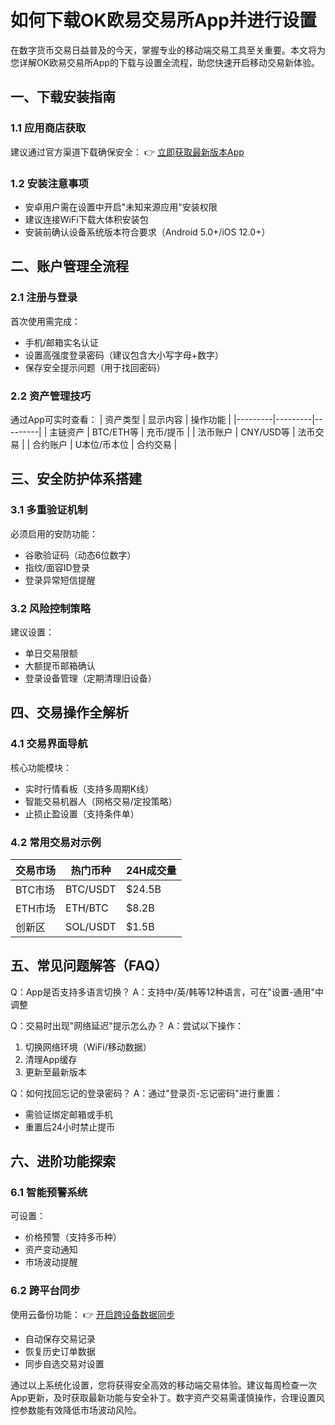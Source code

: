 # 如何下载OK欧易交易所App并进行设置

在数字货币交易日益普及的今天，掌握专业的移动端交易工具至关重要。本文将为您详解OK欧易交易所App的下载与设置全流程，助您快速开启移动交易新体验。

## 一、下载安装指南

### 1.1 应用商店获取
建议通过官方渠道下载确保安全：
👉 [立即获取最新版本App](https://bit.ly/okx_welcome)

### 1.2 安装注意事项
- 安卓用户需在设置中开启"未知来源应用"安装权限
- 建议连接WiFi下载大体积安装包
- 安装前确认设备系统版本符合要求（Android 5.0+/iOS 12.0+）

## 二、账户管理全流程

### 2.1 注册与登录
首次使用需完成：
- 手机/邮箱实名认证
- 设置高强度登录密码（建议包含大小写字母+数字）
- 保存安全提示问题（用于找回密码）

### 2.2 资产管理技巧
通过App可实时查看：
| 资产类型 | 显示内容 | 操作功能 |
|---------|---------|---------|
| 主链资产 | BTC/ETH等 | 充币/提币 |
| 法币账户 | CNY/USD等 | 法币交易 |
| 合约账户 | U本位/币本位 | 合约交易 |

## 三、安全防护体系搭建

### 3.1 多重验证机制
必须启用的安防功能：
- 谷歌验证码（动态6位数字）
- 指纹/面容ID登录
- 登录异常短信提醒

### 3.2 风险控制策略
建议设置：
- 单日交易限额
- 大额提币邮箱确认
- 登录设备管理（定期清理旧设备）

## 四、交易操作全解析

### 4.1 交易界面导航
核心功能模块：
- 实时行情看板（支持多周期K线）
- 智能交易机器人（网格交易/定投策略）
- 止损止盈设置（支持条件单）

### 4.2 常用交易对示例
| 交易市场 | 热门币种 | 24H成交量 |
|---------|---------|----------|
| BTC市场 | BTC/USDT | $24.5B   |
| ETH市场 | ETH/BTC  | $8.2B    |
| 创新区   | SOL/USDT | $1.5B    |

## 五、常见问题解答（FAQ）

Q：App是否支持多语言切换？
A：支持中/英/韩等12种语言，可在"设置-通用"中调整

Q：交易时出现"网络延迟"提示怎么办？
A：尝试以下操作：
1. 切换网络环境（WiFi/移动数据）
2. 清理App缓存
3. 更新至最新版本

Q：如何找回忘记的登录密码？
A：通过"登录页-忘记密码"进行重置：
- 需验证绑定邮箱或手机
- 重置后24小时禁止提币

## 六、进阶功能探索

### 6.1 智能预警系统
可设置：
- 价格预警（支持多币种）
- 资产变动通知
- 市场波动提醒

### 6.2 跨平台同步
使用云备份功能：
👉 [开启跨设备数据同步](https://bit.ly/okx_welcome)
- 自动保存交易记录
- 恢复历史订单数据
- 同步自选交易对设置

通过以上系统化设置，您将获得安全高效的移动端交易体验。建议每周检查一次App更新，及时获取最新功能与安全补丁。数字资产交易需谨慎操作，合理设置风控参数能有效降低市场波动风险。